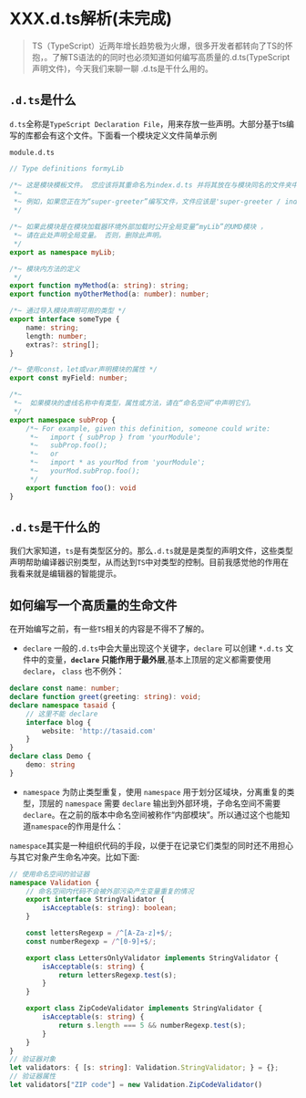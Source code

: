# XXX.d.ts解析(未完成)

> TS（TypeScript）近两年增长趋势极为火爆，很多开发者都转向了TS的怀抱，。了解TS语法的的同时也必须知道如何编写高质量的.d.ts(TypeScript声明文件)，今天我们来聊一聊 .d.ts是干什么用的。

## `.d.ts`是什么

`d.ts`全称是`TypeScript Declaration File`，用来存放一些声明。大部分基于ts编写的库都会有这个文件。下面看一个模块定义文件简单示例

`module.d.ts`
```ts
// Type definitions formyLib

/*~ 这是模块模板文件。 您应该将其重命名为index.d.ts 并将其放在与模块同名的文件夹中。
 *~ 
 *~ 例如，如果您正在为“super-greeter”编写文件，文件应该是'super-greeter / index.d.ts'
 */

/*~ 如果此模块是在模块加载器环境外部加载时公开全局变量“myLib”的UMD模块 ，
 *~ 请在此处声明全局变量。 否则，删除此声明。
 */
export as namespace myLib;

/*~ 模块内方法的定义
 */
export function myMethod(a: string): string;
export function myOtherMethod(a: number): number;

/*~ 通过导入模块声明可用的类型 */
export interface someType {
    name: string;
    length: number;
    extras?: string[];
}

/*~ 使用const，let或var声明模块的属性 */
export const myField: number;

/*~ 
 *~  如果模块的虚线名称中有类型，属性或方法，请在“命名空间”中声明它们。
 */
export namespace subProp {
    /*~ For example, given this definition, someone could write:
     *~   import { subProp } from 'yourModule';
     *~   subProp.foo();
     *~   or
     *~   import * as yourMod from 'yourModule';
     *~   yourMod.subProp.foo();
     */
    export function foo(): void
}
```

## `.d.ts`是干什么的

我们大家知道，`ts`是有类型区分的。那么`.d.ts`就是是类型的声明文件，这些类型声明帮助编译器识别类型，从而达到`TS`中对类型的控制。目前我感觉他的作用在我看来就是编辑器的智能提示。

## 如何编写一个高质量的生命文件

在开始编写之前，有一些`TS`相关的内容是不得不了解的。
- `declare`
一般的`.d.ts`中会大量出现这个关键字，`declare` 可以创建 `*.d.ts` 文件中的变量，**`declare` 只能作用于最外层**,基本上顶层的定义都需要使用 `declare`， `class` 也不例外：
```ts
declare const name: number;
declare function greet(greeting: string): void;
declare namespace tasaid {
    // 这里不能 declare
    interface blog {
        website: 'http://tasaid.com'
    } 
}
declare class Demo {
    demo: string
}
```
- `namespace`
为防止类型重复，使用 `namespace` 用于划分区域块，分离重复的类型，顶层的 `namespace` 需要 `declare` 输出到外部环境，子命名空间不需要 `declare`。在之前的版本中命名空间被称作“内部模块”。所以通过这个也能知道`namespace`的作用是什么：

`namespace`其实是一种组织代码的手段，以便于在记录它们类型的同时还不用担心与其它对象产生命名冲突。比如下面:
```ts
// 使用命名空间的验证器
namespace Validation {
    // 命名空间内代码不会被外部污染产生变量重复的情况
    export interface StringValidator {
        isAcceptable(s: string): boolean;
    }

    const lettersRegexp = /^[A-Za-z]+$/;
    const numberRegexp = /^[0-9]+$/;

    export class LettersOnlyValidator implements StringValidator {
        isAcceptable(s: string) {
            return lettersRegexp.test(s);
        }
    }

    export class ZipCodeValidator implements StringValidator {
        isAcceptable(s: string) {
            return s.length === 5 && numberRegexp.test(s);
        }
    }
}
// 验证器对象
let validators: { [s: string]: Validation.StringValidator; } = {};
// 验证器属性
let validators["ZIP code"] = new Validation.ZipCodeValidator()

```

###
